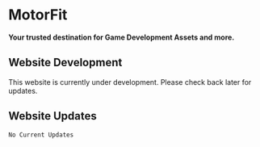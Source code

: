 # MotorFit

**Your trusted destination for Game Development Assets and more.**

## Website Development

This website is currently under development. Please check back later for updates.

## Website Updates

```
No Current Updates
```